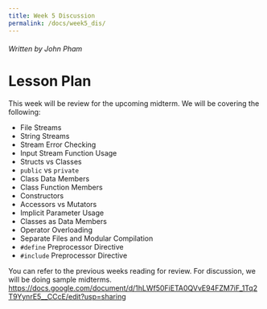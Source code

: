 ```yaml
---
title: Week 5 Discussion
permalink: /docs/week5_dis/
---
```


###### Written by John Pham

# Lesson Plan

This week will be review for the upcoming midterm. We will be covering the following:

* File Streams
* String Streams
* Stream Error Checking
* Input Stream Function Usage
* Structs vs Classes
* `public` vs `private`
* Class Data Members
* Class Function Members
* Constructors
* Accessors vs Mutators
* Implicit Parameter Usage
* Classes as Data Members
* Operator Overloading
* Separate Files and Modular Compilation
* `#define` Preprocessor Directive
* `#include` Preprocessor Directive

You can refer to the previous weeks reading for review. For discussion, we will be doing sample midterms.
https://docs.google.com/document/d/1hLWf50FiETA0QVvE94FZM7iF_1Tq2T9YynrE5__CCcE/edit?usp=sharing
